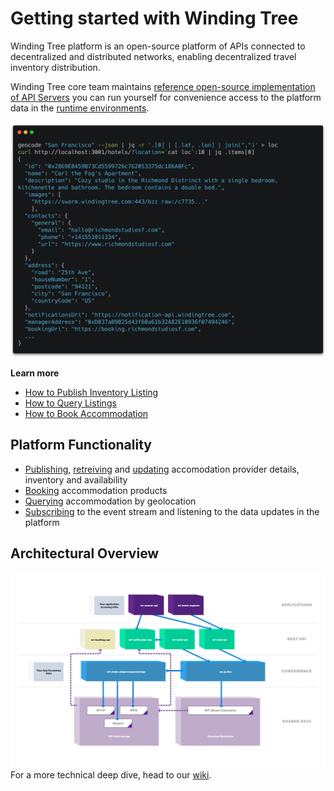 # Getting started with Winding Tree

Winding Tree platform is an open-source platform of APIs connected to decentralized and distributed networks, enabling decentralized travel inventory distribution.

Winding Tree core team maintains [reference open-source implementation of API Servers](/tooling.md) you can run yourself for convenience access to the platform data in the [runtime environments](/tutorials/how-to-pick-environment.md).

![shell code](assets/carbon.png)

**Learn more**

* [How to Publish Inventory Listing](/tutorials/how-to-publish-inventory.md)
* [How to Query Listings](/tutorials/how-to-retrieve-inventory.md)
* [How to Book Accommodation](/tutorials/how-to-book-a-stay.md)

## Platform Functionality

* <a href="/apis/wt-write-api.html#/default/post_hotels" target="_blank">Publishing</a>,
<a href="/apis/wt-read-api.html#/default/get_hotels__hotelId_" target="_blank">retreiving</a>
and <a href="/apis/wt-write-api.html#/default/patch_hotels__hotelAddress_" target="_blank">updating</a>
accomodation provider details, inventory and availability
* <a href="/apis/wt-booking-api.html#/default/post_booking" target="_blank">Booking</a> accommodation products
* <a href="/apis/wt-search-api.html#/default/get_hotels" target="_blank">Querying</a> accommodation by geolocation
* <a href="apis/wt-notification-api.html#/default/post_subscriptions" target="_blank">Subscribing</a> to the event stream and listening to the data updates in the platform

## Architectural Overview

![architecture](assets/architecture.png)For a more technical deep dive, head to our [wiki](https://github.com/windingtree/wiki).

